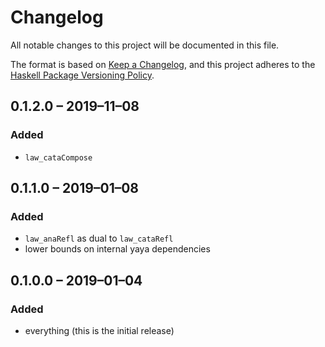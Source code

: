 # Changelog
All notable changes to this project will be documented in this file.

The format is based on [Keep a Changelog](https://keepachangelog.com/en/1.0.0/),
and this project adheres to the [Haskell Package Versioning Policy](https://pvp.haskell.org/).

## 0.1.2.0 – 2019–11–08
### Added
- `law_cataCompose`

## 0.1.1.0 – 2019–01–08
### Added
- `law_anaRefl` as dual to `law_cataRefl`
- lower bounds on internal yaya dependencies

## 0.1.0.0 – 2019–01–04
### Added
- everything (this is the initial release)
